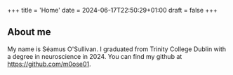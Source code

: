 +++
title = 'Home'
date = 2024-06-17T22:50:29+01:00
draft = false
+++

## About me

My name is Séamus O'Sullivan.
I graduated from Trinity College Dublin with a degree in neuroscience in 2024.
You can find my github at <https://github.com/m0ose01>.
